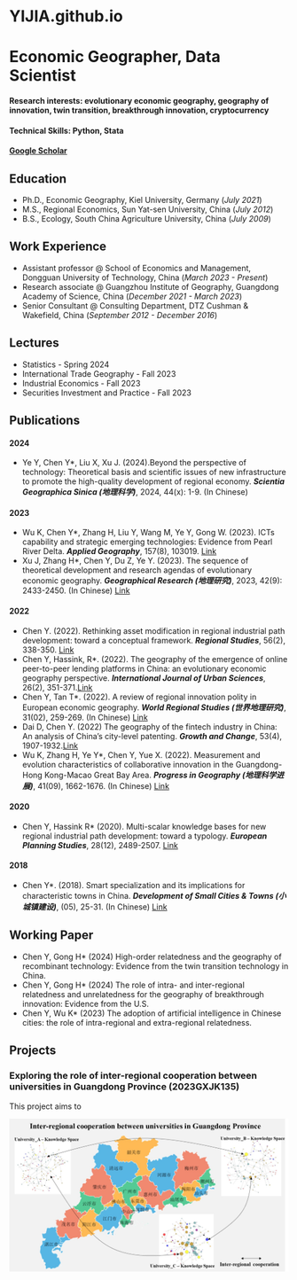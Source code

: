 # YIJIA.github.io

# Economic Geographer, Data Scientist

#### Research interests: evolutionary economic geography, geography of innovation, twin transition, breakthrough innovation, cryptocurrency
#### Technical Skills: Python, Stata
#### [Google Scholar](https://scholar.google.com/citations?user=yJg1axYAAAAJ&hl=en&oi=sra )

## Education
- Ph.D., Economic Geography, Kiel University, Germany (_July 2021_)								       		
- M.S., Regional Economics, Sun Yat-sen University, China (_July 2012_)	 			        		
- B.S., Ecology, South China Agriculture University, China (_July 2009_)

## Work Experience
- Assistant professor @ School of Economics and Management, Dongguan University of Technology, China (_March 2023 - Present_)							       		
- Research associate @ Guangzhou Institute of Geography, Guangdong Academy of Science, China (_December 2021 - March 2023_)			        		
- Senior Consultant @ Consulting Department, DTZ Cushman & Wakefield, China (_September 2012 - December 2016_)

## Lectures
- Statistics - Spring 2024
- International Trade Geography - Fall 2023
- Industrial Economics - Fall 2023 
- Securities Investment and Practice  - Fall 2023

## Publications

#### 2024
- Ye Y, Chen Y*, Liu X, Xu J. (2024).Beyond the perspective of technology: Theoretical basis and scientific issues of new infrastructure to promote the high-quality development of regional economy. **_Scientia Geographica Sinica (地理科学)_**, 2024, 44(x): 1-9. (In Chinese) 

#### 2023
- Wu K, Chen Y*, Zhang H, Liu Y, Wang M, Ye Y, Gong W. (2023). ICTs capability and strategic emerging technologies: Evidence from Pearl River Delta. **_Applied Geography_**, 157(8), 103019. [Link](https://www.sciencedirect.com/science/article/abs/pii/S0143622823001509)
- Xu J, Zhang H*, Chen Y, Du Z, Ye Y. (2023). The sequence of theoretical development and research agendas of evolutionary economic geography. **_Geographical Research (地理研究)_**, 2023, 42(9): 2433-2450. (In Chinese) [Link](https://www.dlyj.ac.cn/CN/abstract/abstract54803.shtml)

#### 2022
- Chen Y. (2022). Rethinking asset modification in regional industrial path development: toward a conceptual framework. **_Regional Studies_**, 56(2), 338-350. [Link](https://www.tandfonline.com/doi/full/10.1080/00343404.2021.1941839)
- Chen Y, Hassink, R*. (2022). The geography of the emergence of online peer-to-peer lending platforms in China: an evolutionary economic geography perspective. **_International Journal of Urban Sciences_**, 26(2), 351-371.[Link](https://www.tandfonline.com/doi/abs/10.1080/12265934.2021.1879664#:~:text=We%20find%20that%20China's%20P2P,P2P%20industry%20could%20build%20on.)
- Chen Y, Tan T*. (2022). A review of regional innovation polity in European economic geography. **_World Regional Studies (世界地理研究)_**, 31(02), 259-269. (In Chinese) [Link](https://sjdlyj.ecnu.edu.cn/CN/10.3969/j.issn.1004-9479.2022.02.2020249)
- Dai D, Chen Y. (2022) The geography of the fintech industry in China: An analysis of China’s city-level patenting. **_Growth and Change_**, 53(4), 1907-1932.[Link](https://onlinelibrary.wiley.com/doi/abs/10.1111/grow.12630)
- Wu K, Zhang H, Ye Y*, Chen Y, Yue X. (2022). Measurement and evolution characteristics of collaborative innovation in the Guangdong-Hong Kong-Macao Great Bay Area. **_Progress in Geography (地理科学进展)_**, 41(09), 1662-1676. (In Chinese) [Link](https://www.progressingeography.com/CN/10.18306/dlkxjz.2022.09.009)

#### 2020
- Chen Y, Hassink R* (2020). Multi-scalar knowledge bases for new regional industrial path development: toward a typology. **_European Planning Studies_**, 28(12), 2489-2507. [Link](https://www.tandfonline.com/doi/full/10.1080/09654313.2020.1724265)

#### 2018
- Chen Y*. (2018). Smart specialization and its implications for characteristic towns in China. **_Development of Small Cities & Towns (小城镇建设)_**, (05), 25-31. (In Chinese) [Link](https://www.cnki.net/KCMS/detail/detail.aspx?dbcode=CJFD&dbname=CJFDLAST2018&filename=XCJS201805006&uniplatform=OVERSEA&v=AzzOUiHzMpfFXxUh73kZw28AGTHvc1NhcKKpH0dt5v1fjfj4hmaTQ2o92ETQElDh)

## Working Paper
- Chen Y, Gong H* (2024) High-order relatedness and the geography of recombinant technology: Evidence from the twin transition technology in China.
- Chen Y, Gong H* (2024) The role of intra- and inter-regional relatedness and unrelatedness for the geography of breakthrough innovation: Evidence from the U.S.
- Chen Y, Wu K* (2023) The adoption of artificial intelligence in Chinese cities: the role of intra-regional and extra-regional relatedness.

## Projects
###  Exploring the role of inter-regional cooperation between universities in Guangdong Province (2023GXJK135)

This project aims to 

![EEG Band Discovery](images/图片2.jpg)
